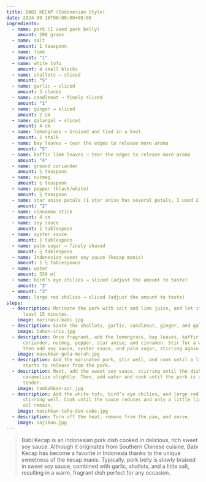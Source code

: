 ```yaml
---
title: BABI KECAP (Indonesian Style)
date: 2024-09-16T00:00:00+08:00
ingredients:
  - name: pork (I used pork belly)
    amount: 200 grams
  - name: salt
    amount: 1 teaspoon
  - name: lime
    amount: "1"
  - name: white tofu
    amount: 4 small blocks
  - name: shallots → sliced
    amount: "5"
  - name: garlic → sliced
    amount: 3 cloves
  - name: candlenut → finely sliced
    amount: "1"
  - name: ginger → sliced
    amount: 2 cm
  - name: galangal → sliced
    amount: 4 cm
  - name: lemongrass → bruised and tied in a knot
    amount: 1 stalk
  - name: bay leaves → tear the edges to release more aroma
    amount: "5"
  - name: kaffir lime leaves → tear the edges to release more aroma
    amount: "4"
  - name: ground coriander
    amount: ¼ teaspoon
  - name: nutmeg
    amount: ¼ teaspoon
  - name: pepper (black/white)
    amount: ½ teaspoon
  - name: star anise petals (1 star anise has several petals, I used 2)
    amount: "2"
  - name: cinnamon stick
    amount: 4 cm
  - name: soy sauce
    amount: 1 tablespoon
  - name: oyster sauce
    amount: 1 tablespoon
  - name: palm sugar → finely shaved
    amount: ½ tablespoon
  - name: Indonesian sweet soy sauce (kecap manis)
    amount: 1 ½ tablespoons
  - name: water
    amount: 550 ml
  - name: bird’s eye chilies → sliced (adjust the amount to taste)
    amount: "3"
  - amount: "2"
    name: large red chilies → sliced (adjust the amount to taste)
steps:
  - description: Marinate the pork with salt and lime juice, and let it sit for at
      least 15 minutes.
    image: marinasi-babi.jpg
  - description: Sauté the shallots, garlic, candlenut, ginger, and galangal until fragrant.
    image: bahan-iris.jpg
  - description: Once fragrant, add the lemongrass, bay leaves, kaffir lime leaves,
      coriander, nutmeg, pepper, star anise, and cinnamon. Stir for a while,
      then add soy sauce, oyster sauce, and palm sugar, stirring again.
    image: masukkan-gula-merah.jpg
  - description: Add the marinated pork, stir well, and cook until a little oil
      starts to release from the pork.
  - description: Next, add the sweet soy sauce, stirring until the dish starts to
      caramelize slightly. Then, add water and cook until the pork is almost
      tender.
    image: tambahkan-air.jpg
  - description: Add the white tofu, bird’s eye chilies, and large red chilies,
      stirring well. Cook until the sauce reduces and only a little liquid and
      oil remain.
    image: masukkan-tahu-dan-cabe.jpg
  - description: Turn off the heat, remove from the pan, and serve.
    image: sajikan.jpg
---
```

> Babi Kecap is an Indonesian pork dish cooked in delicious, rich sweet soy sauce. Although it originates from Southern Chinese cuisine, Babi Kecap has become a favorite in Indonesia thanks to the unique sweetness of the kecap manis. Typically, pork belly is slowly braised in sweet soy sauce, combined with garlic, shallots, and a little salt, resulting in a warm, fragrant dish perfect for any occasion.
